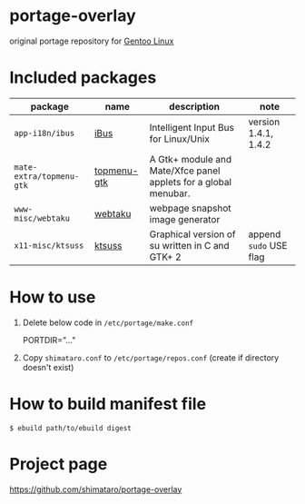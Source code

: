 portage-overlay
===============

original portage repository for [Gentoo Linux](http://www.gentoo.org/)

# Included packages

| package | name | description | note |
|---------|------|-------------|------|
| `app-i18n/ibus` | [iBus](https://github.com/ibus/ibus/wiki) | Intelligent Input Bus for Linux/Unix | version 1.4.1, 1.4.2 |
| `mate-extra/topmenu-gtk` | [topmenu-gtk](https://git.javispedro.com/cgit/topmenu-gtk.git/about/) | A Gtk+ module and Mate/Xfce panel applets for a global menubar. | |
| `www-misc/webtaku` | [webtaku](https://github.com/shimataro/webtaku) | webpage snapshot image generator | |
| `x11-misc/ktsuss` | [ktsuss](https://github.com/nomius/ktsuss) | Graphical version of su written in C and GTK+ 2 | append `sudo` USE flag |

# How to use

1. Delete below code in `/etc/portage/make.conf`


    PORTDIR="..."

2. Copy `shimataro.conf` to `/etc/portage/repos.conf`
(create if directory doesn't exist)

# How to build manifest file

    $ ebuild path/to/ebuild digest

# Project page

https://github.com/shimataro/portage-overlay
